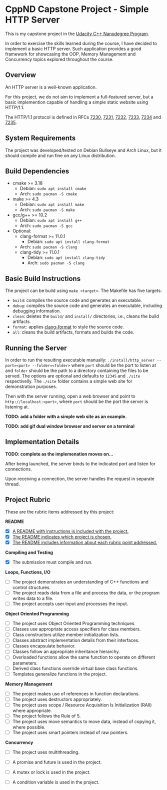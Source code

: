 # CppND Capstone Project - Simple HTTP Server

This is my capstone project in the [Udacity C++ Nanodegree Program](https://www.udacity.com/course/c-plus-plus-nanodegree--nd213). 

In order to exercise the skills learned during the course, I have decided to implement a basic HTTP server.  Such application provides a good framework for showcasing the OOP, Memory Management and Concurrency topics explored throughout the course.

## Overview

An HTTP server is a well-known application. 

For this project, we do not aim to implement a full-featured server, but a basic implemention capable of handling a simple static website using HTTP/1.1.

The HTTP/1.1 protocol is defined in RFCs [7230](http://www.rfc-editor.org/info/rfc7230), [7231](http://www.rfc-editor.org/info/rfc7231), 
[7232](http://www.rfc-editor.org/info/rfc7232), [7233](http://www.rfc-editor.org/info/rfc7233), 
[7234](http://www.rfc-editor.org/info/rfc7234) and [7235](http://www.rfc-editor.org/info/rfc7235).


## System Requirements

The project was developed/tested on Debian Bullseye and Arch Linux, but it should compile and run fine on any Linux distribution.

## Build Dependencies 

* cmake >= 3.18
  * Debian: `sudo apt install cmake`
  * Arch: `sudo pacman -S cmake`
* make >= 4.3 
  * Debian: `sudo apt install make`
  * Arch: `sudo pacman -S make`
* gcc/g++ >= 10.2
  * Debian: `sudo apt install g++`
  * Arch: `sudo pacman -S gcc`
* Optional:
  * clang-format >= 11.0.1
    * Debian: `sudo apt install clang-format`
  * Arch: `sudo pacman -S clang`
  * clang-tidy >= 11.0.1
    * Debian: `sudo apt install clang-tidy`
    * Arch: `sudo pacman -S clang`
  
## Basic Build Instructions

The project can be build using `make <target>`.  The Makefile has five targets:

* `build`: compiles the source code and generates an executable.
* `debug`: compiles the source code and generates an executable, including debugging information.
* `clean`: deletes the `build/` and `install/`  directories, i.e., cleans the build artifacts.
* `format`: applies [clang-format](https://clang.llvm.org/docs/ClangFormat.html) to style the source code.
* `all`: cleans the build artifacts, formats and builds the code.

## Running the Server

In order to run the resulting executable manually: `./install/http_server --port=<port> --folder=<folder>` where `port` should be the port to listen at and
`folder` should be the path to a directory containing the files to be served. The options are optional and defaults to `12345` and `./site` respectivelly.
The `./site` folder contains a simple web site for demonstration purposes.

Then with the server running, open a web browser and point to `http://localhost:<port>`, where  `port` should be the port the server is listening at.


**TODO: add a folder with a simple web site as an example.**

**TODO: add gif dual window browser and server on a terminal**


## Implementation Details

**TODO: complete as the implemenation moves on...**

After being launched, the server binds to the indicated port and listen for connections.

Upon receiving a connection, the server handles the request in separate thread.

## Project Rubric

These are the rubric items addressed by this project:

**README**
- [x] [A README with instructions is included with the project.](https://github.com/pragmaerror/CppND-Capstone/blob/main/README.md#cppnd-capstone-project---minimal-http-server)
- [x] [The README indicates which project is chosen.](https://github.com/pragmaerror/CppND-Capstone/blob/main/README.md#cppnd-capstone-project---minimal-http-server)
- [x] [The README includes information about each rubric point addressed.](https://github.com/pragmaerror/CppND-Capstone/blob/main/README.md#project-rubric)

**Compiling and Testing**
- [x] The submission must compile and run.

**Loops, Functions, I/O**
- [ ] The project demonstrates an understanding of C++ functions and control structures.
- [ ] The project reads data from a file and process the data, or the program writes data to a file.
- [ ] The project accepts user input and processes the input.

**Object Oriented Programming**
- [ ] The project uses Object Oriented Programming techniques.
- [ ] Classes use appropriate access specifiers for class members.
- [ ] Class constructors utilize member initialization lists.
- [ ] Classes abstract implementation details from their interfaces.
- [ ] Classes encapsulate behavior.
- [ ] Classes follow an appropriate inheritance hierarchy.
- [ ] Overloaded functions allow the same function to operate on different parameters.
- [ ] Derived class functions override virtual base class functions.
- [ ] Templates generalize functions in the project.

**Memory Management**
- [ ] The project makes use of references in function declarations.
- [ ] The project uses destructors appropriately.
- [ ] The project uses scope / Resource Acquisition Is Initialization (RAII) where appropriate.
- [ ] The project follows the Rule of 5.
- [ ] The project uses move semantics to move data, instead of copying it, where possible.
- [ ] The project uses smart pointers instead of raw pointers.

**Concurrency**
- [ ] The project uses multithreading.
- [ ] A promise and future is used in the project.
- [ ] A mutex or lock is used in the project.
- [ ] A condition variable is used in the project.








  






